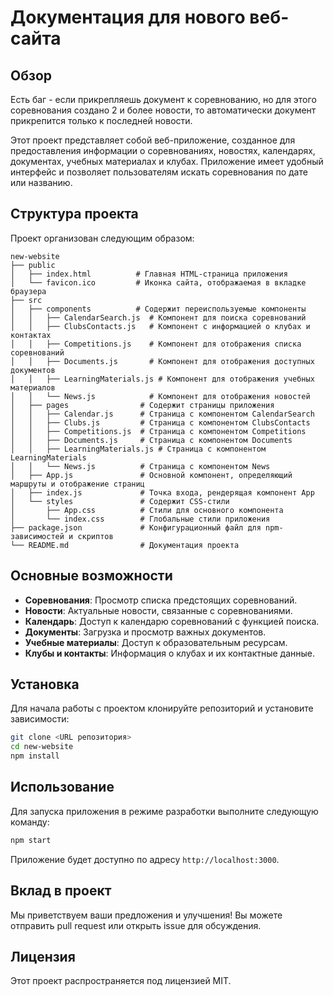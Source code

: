 # Документация для нового веб-сайта

## Обзор
Есть баг - если прикрепляешь документ к соревнованию, но для этого соревнования создано 2 и более новости, то автоматически документ прикрепится только к последней новости.

Этот проект представляет собой веб-приложение, созданное для предоставления информации о соревнованиях, новостях, календарях, документах, учебных материалах и клубах. Приложение имеет удобный интерфейс и позволяет пользователям искать соревнования по дате или названию.

## Структура проекта
Проект организован следующим образом:

```
new-website
├── public
│   ├── index.html          # Главная HTML-страница приложения
│   └── favicon.ico         # Иконка сайта, отображаемая в вкладке браузера
├── src
│   ├── components          # Содержит переиспользуемые компоненты
│   │   ├── CalendarSearch.js  # Компонент для поиска соревнований
│   │   ├── ClubsContacts.js   # Компонент с информацией о клубах и контактах
│   │   ├── Competitions.js    # Компонент для отображения списка соревнований
│   │   ├── Documents.js       # Компонент для отображения доступных документов
│   │   ├── LearningMaterials.js # Компонент для отображения учебных материалов
│   │   └── News.js            # Компонент для отображения новостей
│   ├── pages                # Содержит страницы приложения
│   │   ├── Calendar.js      # Страница с компонентом CalendarSearch
│   │   ├── Clubs.js         # Страница с компонентом ClubsContacts
│   │   ├── Competitions.js  # Страница с компонентом Competitions
│   │   ├── Documents.js     # Страница с компонентом Documents
│   │   ├── LearningMaterials.js # Страница с компонентом LearningMaterials
│   │   └── News.js          # Страница с компонентом News
│   ├── App.js               # Основной компонент, определяющий маршруты и отображение страниц
│   ├── index.js             # Точка входа, рендерящая компонент App
│   └── styles               # Содержит CSS-стили
│       ├── App.css          # Стили для основного компонента
│       └── index.css        # Глобальные стили приложения
├── package.json             # Конфигурационный файл для npm-зависимостей и скриптов
└── README.md                # Документация проекта
```

## Основные возможности
- **Соревнования**: Просмотр списка предстоящих соревнований.
- **Новости**: Актуальные новости, связанные с соревнованиями.
- **Календарь**: Доступ к календарю соревнований с функцией поиска.
- **Документы**: Загрузка и просмотр важных документов.
- **Учебные материалы**: Доступ к образовательным ресурсам.
- **Клубы и контакты**: Информация о клубах и их контактные данные.

## Установка
Для начала работы с проектом клонируйте репозиторий и установите зависимости:

```bash
git clone <URL репозитория>
cd new-website
npm install
```

## Использование
Для запуска приложения в режиме разработки выполните следующую команду:

```bash
npm start
```

Приложение будет доступно по адресу `http://localhost:3000`.

## Вклад в проект
Мы приветствуем ваши предложения и улучшения! Вы можете отправить pull request или открыть issue для обсуждения.

## Лицензия
Этот проект распространяется под лицензией MIT.